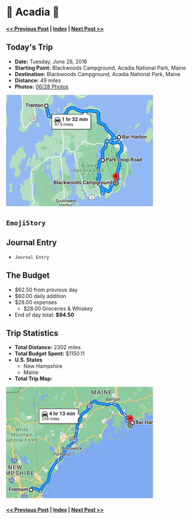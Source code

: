 # 🌲  Acadia 🌲

#### [<< Previous Post](https://jay-d.me/2016RT-06-27) | [Index](../../README.md) | [Next Post >>](https://jay-d.me/2016RT-06-29)

## Today's Trip
* **Date:** Tuesday, June 28, 2016
* **Starting Point:** Blackwoods Campground, Acadia National Park, Maine
* **Destination:** Blackwoods Campground, Acadia National Park, Maine
* **Distance:** 49 miles
* **Photos:** [06/28 Photos](https://jay-d.me/2016RT-06-28-photos)

<img src="../maps/day/06-28.png" alt="day map" width="400"/>

##  `EmojiStory`

## Journal Entry

* `Journal Entry`

## The Budget

* $62.50 from previous day
* $60.00 daily addition
* $28.00 expenses
  * $28.00	Groceries & Whiskey
* End of day total: **$94.50**

## Trip Statistics

* **Total Distance:** 2302 miles
* **Total Budget Spent:** $1150.11
* **U.S. States**
  * New Hampshire
  * Maine
* **Total Trip Map:**

<img src="../maps/total/06-28-total.png" alt="total trip map" width="400"/>

#### [<< Previous Post](https://jay-d.me/2016RT-06-27) | [Index](../../README.md) | [Next Post >>](https://jay-d.me/2016RT-06-29)

